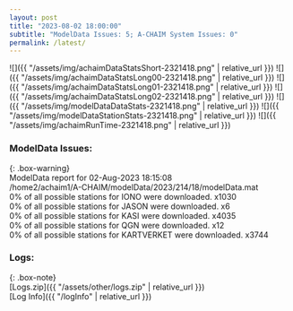 ```yaml
---
layout: post
title: "2023-08-02 18:00:00"
subtitle: "ModelData Issues: 5; A-CHAIM System Issues: 0"
permalink: /latest/
---
```


![]({{ "/assets/img/achaimDataStatsShort-2321418.png" | relative_url }})
![]({{ "/assets/img/achaimDataStatsLong00-2321418.png" | relative_url }})
![]({{ "/assets/img/achaimDataStatsLong01-2321418.png" | relative_url }})
![]({{ "/assets/img/achaimDataStatsLong02-2321418.png" | relative_url }})
![]({{ "/assets/img/modelDataDataStats-2321418.png" | relative_url }})
![]({{ "/assets/img/modelDataStationStats-2321418.png" | relative_url }})
![]({{ "/assets/img/achaimRunTime-2321418.png" | relative_url }})


### ModelData Issues:  
  
{: .box-warning}  
 ModelData report for 02-Aug-2023 18:15:08   
 /home2/achaim1/A-CHAIM/modelData/2023/214/18/modelData.mat   
 0% of all possible stations for IONO were downloaded. x1030   
 0% of all possible stations for JASON were downloaded. x6   
 0% of all possible stations for KASI were downloaded. x4035   
 0% of all possible stations for QGN were downloaded. x12   
 0% of all possible stations for KARTVERKET were downloaded. x3744   
  


### Logs:  
  
{: .box-note}  
[Logs.zip]({{ "/assets/other/logs.zip" | relative_url }})  
[Log Info]({{ "/logInfo" | relative_url }})  
